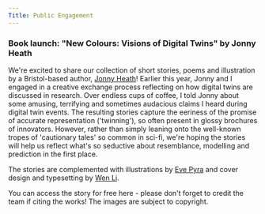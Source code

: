 ```yaml
---
Title: Public Engagement
---
```



### Book launch: "New Colours: Visions of Digital Twins" by Jonny Heath


We're excited to share our collection of short stories, poems and illustration by a Bristol-based author, [Jonny Heath](https://www.patreon.com/jonnywriteswords)! Earlier this year, Jonny and I engaged in a creative exchange process reflecting on how digital twins are discussed in research. Over endless cups of coffee, I told Jonny about some amusing, terrifying and sometimes audacious claims I heard during digital twin events. The resulting stories capture the eeriness of the promise of accurate representation ('twinning'), so often present in glossy brochures of innovators. However, rather than simply leaning onto the well-known tropes of 'cautionary tales' so common in sci-fi, we're hoping the stories will help us reflect what's so seductive about resemblance, modelling and prediction in the first place.

The stories are complemented with illustrations by [Eve Pyra](https://www.evepyra.com/illustration-portfolio) and cover design and typesetting by [Wen Li](https://www.linkedin.com/in/wen-li-038787141/). 

You can access the story for free here - please don't forget to credit the team if citing the works! The images are subject to copyright.


